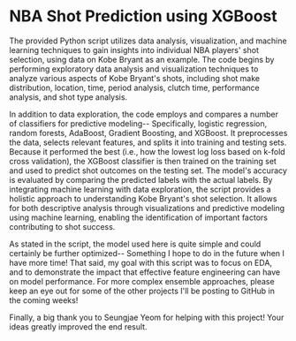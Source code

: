 # NBA Shot Prediction using XGBoost #

The provided Python script utilizes data analysis, visualization, and machine learning techniques to gain insights into individual NBA players' shot selection, using data on Kobe Bryant as an example. The code begins by performing exploratory data analysis and visualization techniques to analyze various aspects of Kobe Bryant's shots, including shot make distribution, location, time, period analysis, clutch time, performance analysis, and shot type analysis.

In addition to data exploration, the code employs and compares a number of classifiers for predictive modeling-- Specifically, logistic regression, random forests, AdaBoost, Gradient Boosting, and XGBoost. It preprocesses the data, selects relevant features, and splits it into training and testing sets. Because it performed the best (i.e., how the lowest log loss based on k-fold cross validation), the XGBoost classifier is then trained on the training set and used to predict shot outcomes on the testing set. The model's accuracy is evaluated by comparing the predicted labels with the actual labels. By integrating machine learning with data exploration, the script provides a holistic approach to understanding Kobe Bryant's shot selection. It allows for both descriptive analysis through visualizations and predictive modeling using machine learning, enabling the identification of important factors contributing to shot success. 

As stated in the script, the model used here is quite simple and could certainly be further optimized-- Something I hope to do in the future when I have more time! That said, my goal with this script was to focus on EDA, and to demonstrate the impact that effective feature engineering can have on model performance. For more complex ensemble approaches, please keep an eye out for some of the other projects I'll be posting to GitHub in the coming weeks!

Finally, a big thank you to Seungjae Yeom for helping with this project! Your ideas greatly improved the end result. 
